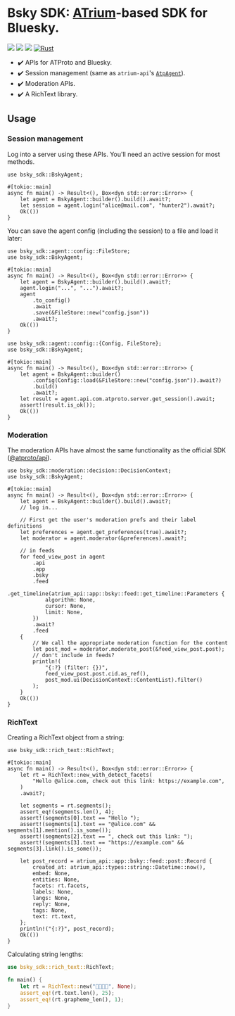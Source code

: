 # Bsky SDK: [ATrium](https://github.com/sugyan/atrium)-based SDK for Bluesky.

[![](https://img.shields.io/crates/v/bsky-sdk)](https://crates.io/crates/bsky-sdk)
[![](https://img.shields.io/docsrs/bsky-sdk)](https://docs.rs/bsky-sdk)
[![](https://img.shields.io/crates/l/bsky-sdk)](https://github.com/sugyan/atrium/blob/main/LICENSE)
[![Rust](https://github.com/sugyan/atrium/actions/workflows/bsky-sdk.yml/badge.svg?branch=main)](https://github.com/sugyan/atrium/actions/workflows/bsky-sdk.yml)

- ✔️ APIs for ATProto and Bluesky.
- ✔️ Session management (same as `atrium-api`'s [`AtpAgent`](https://docs.rs/atrium-api/latest/atrium_api/agent/struct.AtpAgent.html)).
- ✔️ Moderation APIs.
- ✔️ A RichText library.

## Usage

### Session management

Log into a server using these APIs. You'll need an active session for most methods.

```rust,no_run
use bsky_sdk::BskyAgent;

#[tokio::main]
async fn main() -> Result<(), Box<dyn std::error::Error>> {
    let agent = BskyAgent::builder().build().await?;
    let session = agent.login("alice@mail.com", "hunter2").await?;
    Ok(())
}
```

You can save the agent config (including the session) to a file and load it later:

```rust,no_run
use bsky_sdk::agent::config::FileStore;
use bsky_sdk::BskyAgent;

#[tokio::main]
async fn main() -> Result<(), Box<dyn std::error::Error>> {
    let agent = BskyAgent::builder().build().await?;
    agent.login("...", "...").await?;
    agent
        .to_config()
        .await
        .save(&FileStore::new("config.json"))
        .await?;
    Ok(())
}
```

```rust,no_run
use bsky_sdk::agent::config::{Config, FileStore};
use bsky_sdk::BskyAgent;

#[tokio::main]
async fn main() -> Result<(), Box<dyn std::error::Error>> {
    let agent = BskyAgent::builder()
        .config(Config::load(&FileStore::new("config.json")).await?)
        .build()
        .await?;
    let result = agent.api.com.atproto.server.get_session().await;
    assert!(result.is_ok());
    Ok(())
}
```

### Moderation

The moderation APIs have almost the same functionality as the official SDK ([@atproto/api](https://www.npmjs.com/package/@atproto/api#moderation)).

```rust,no_run
use bsky_sdk::moderation::decision::DecisionContext;
use bsky_sdk::BskyAgent;

#[tokio::main]
async fn main() -> Result<(), Box<dyn std::error::Error>> {
    let agent = BskyAgent::builder().build().await?;
    // log in...

    // First get the user's moderation prefs and their label definitions
    let preferences = agent.get_preferences(true).await?;
    let moderator = agent.moderator(&preferences).await?;

    // in feeds
    for feed_view_post in agent
        .api
        .app
        .bsky
        .feed
        .get_timeline(atrium_api::app::bsky::feed::get_timeline::Parameters {
            algorithm: None,
            cursor: None,
            limit: None,
        })
        .await?
        .feed
    {
        // We call the appropriate moderation function for the content
        let post_mod = moderator.moderate_post(&feed_view_post.post);
        // don't include in feeds?
        println!(
            "{:?} (filter: {})",
            feed_view_post.post.cid.as_ref(),
            post_mod.ui(DecisionContext::ContentList).filter()
        );
    }
    Ok(())
}
```

### RichText

Creating a RichText object from a string:

```rust,no_run
use bsky_sdk::rich_text::RichText;

#[tokio::main]
async fn main() -> Result<(), Box<dyn std::error::Error>> {
    let rt = RichText::new_with_detect_facets(
        "Hello @alice.com, check out this link: https://example.com",
    )
    .await?;

    let segments = rt.segments();
    assert_eq!(segments.len(), 4);
    assert!(segments[0].text == "Hello ");
    assert!(segments[1].text == "@alice.com" && segments[1].mention().is_some());
    assert!(segments[2].text == ", check out this link: ");
    assert!(segments[3].text == "https://example.com" && segments[3].link().is_some());

    let post_record = atrium_api::app::bsky::feed::post::Record {
        created_at: atrium_api::types::string::Datetime::now(),
        embed: None,
        entities: None,
        facets: rt.facets,
        labels: None,
        langs: None,
        reply: None,
        tags: None,
        text: rt.text,
    };
    println!("{:?}", post_record);
    Ok(())
}
```

Calculating string lengths:

```rust
use bsky_sdk::rich_text::RichText;

fn main() {
    let rt = RichText::new("👨‍👩‍👧‍👧", None);
    assert_eq!(rt.text.len(), 25);
    assert_eq!(rt.grapheme_len(), 1);
}
